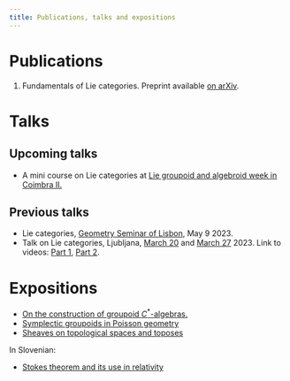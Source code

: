 ```yaml
---
title: Publications, talks and expositions
---
```

# Publications

1. Fundamentals of Lie categories. Preprint available [on arXiv](https://arxiv.org/pdf/2302.05233.pdf).

# Talks

## Upcoming talks 

- A mini course on Lie categories at [Lie groupoid and algebroid week in Coimbra II.](https://sites.google.com/view/ii-groupoid-week)

## Previous talks

- Lie categories, [Geometry Seminar of Lisbon](https://geolis.math.tecnico.ulisboa.pt/seminars?id=6965), May 9 2023.
- Talk on Lie categories, Ljubljana, [March 20](https://www.fmf.uni-lj.si/en/news/event/945/zan-grad-fundamentals-of-lie-categories/) and [March 27](https://www.fmf.uni-lj.si/en/news/event/952/zan-grad-fundamentals-of-lie-categories-2-del/) 2023. Link to videos: [Part 1](https://www.youtube.com/watch?v=f6Qe1EjB-dg), [Part 2](https://www.youtube.com/watch?v=oZi-IBbPwUw).

# Expositions

- [On the construction of groupoid $C^*$-algebras.](/pdfs/on-the-construction-of-groupoid-c-algebras.pdf)
- [Symplectic groupoids in Poisson geometry](/pdfs/symplectic-groupoids-in-poisson-geometry.pdf)
- [Sheaves on topological spaces and toposes](/pdfs/sheaves-on-topological-spaces-and-toposes.pdf)

In Slovenian:

- [Stokes theorem and its use in relativity](/pdfs/stokes-in-relativnost.pdf)